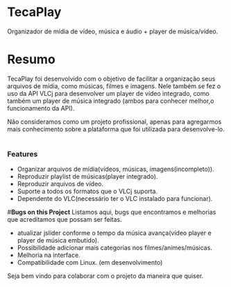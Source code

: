 # TecaPlay
Organizador de mídia de vídeo, música e áudio + player de música/vídeo.
# Resumo
TecaPlay foi desenvolvido com o objetivo de facilitar a organização seus arquivos de mídia,
como músicas, filmes e imagens. Nele também se fez o uso da API VLCj para desenvolver um player de vídeo
integrado, como também um player de música integrado (ambos para conhecer melhor,o funcionamento da API).

Não consideramos como um projeto profissional, apenas para agregarmos mais conhecimento sobre a plataforma que foi utilizada para desenvolve-lo.

# <h3>Features</h3>
* Organizar arquivos de mídia(vídeos, músicas, imagens(incompleto)).
* Reproduzir playlist de músicas(player integrado).
* Reproduzir arquivos de vídeo.
* Suporte a todos os formatos que o VLCj suporta.
* Dependente do VLC(necessário ter o VLC instalado para funcionar).

#<strong>Bugs on this Project</strong>
  Listamos aqui, bugs que encontramos e melhorias que acreditamos que possam ser feitas.
* atualizar jslider conforme o tempo da música avança(vídeo player e player de música embutido).
* Possibilidade adicionar mais categorias nos filmes/animes/músicas.
* Melhoria na interface.
* Compatibilidade com Linux. (em desenvolvimento)

Seja bem vindo para colaborar com o projeto da maneira que quiser.
